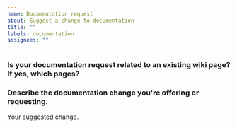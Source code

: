 ```yaml
---
name: Documentation request
about: Suggest a change to documentation
title: ""
labels: documentation
assignees: ""
---
```


### Is your documentation request related to an existing wiki page? If yes, which pages?

### Describe the documentation change you're offering or requesting.

Your suggested change.
